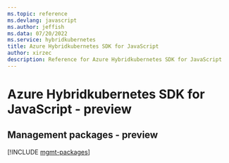 ```yaml
---
ms.topic: reference
ms.devlang: javascript
ms.author: jeffish
ms.data: 07/20/2022
ms.service: hybridkubernetes
title: Azure Hybridkubernetes SDK for JavaScript
author: xirzec
description: Reference for Azure Hybridkubernetes SDK for JavaScript
---
```

# Azure Hybridkubernetes SDK for JavaScript - preview

## Management packages - preview
[!INCLUDE [mgmt-packages](hybridkubernetes-mgmt-index.md)]
